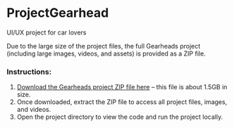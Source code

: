 # ProjectGearhead
 UI/UX project for car lovers
 
Due to the large size of the project files, the full Gearheads project (including large images, videos, and assets) is provided as a ZIP file.

### Instructions:
1. [Download the Gearheads project ZIP file here](https://drive.google.com/drive/folders/1i4jUqUQu3dTXeEh_5FwDNKJ2Ma8LpvRl?usp=sharing) – this file is about 1.5GB in size.
2. Once downloaded, extract the ZIP file to access all project files, images, and videos.
3. Open the project directory to view the code and run the project locally.

